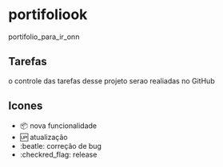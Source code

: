 # portifoliook
portifolio_para_ir_onn

## Tarefas

o controle das tarefas desse projeto serao realiadas no GitHub

## Icones

- :package: nova funcionalidade
- :up: atualização
- :beatle: correção de bug
- :checkred_flag: release